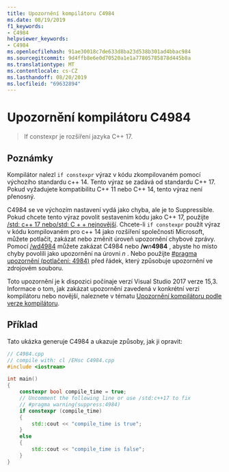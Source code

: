 ```yaml
---
title: Upozornění kompilátoru C4984
ms.date: 08/19/2019
f1_keywords:
- C4984
helpviewer_keywords:
- C4984
ms.openlocfilehash: 91ae30018c7de633d8ba23d538b301ad4bbac984
ms.sourcegitcommit: 9d4ffb8e6e0d70520a1e1a77805785878d445b8a
ms.translationtype: MT
ms.contentlocale: cs-CZ
ms.lasthandoff: 08/20/2019
ms.locfileid: "69632894"
---
```

# <a name="compiler-warning-c4984"></a>Upozornění kompilátoru C4984

> If constexpr je rozšíření jazyka C++ 17.

## <a name="remarks"></a>Poznámky

Kompilátor nalezl `if constexpr` výraz v kódu zkompilovaném pomocí výchozího standardu c++ 14. Tento výraz se zadává od standardu C++ 17. Pokud vyžadujete kompatibilitu C++ 11 nebo C++ 14, tento výraz není přenosný.

C4984 se ve výchozím nastavení vydá jako chyba, ale je to Suppressible. Pokud chcete tento výraz povolit sestavením kódu jako C++ 17, použijte [/std: c++ 17 nebo/std: C + + nejnovější](../../build/reference/std-specify-language-standard-version.md). Chcete-li `if constexpr` použít výraz v kódu kompilovaném pro c++ 14 jako rozšíření společnosti Microsoft, můžete potlačit, zakázat nebo změnit úroveň upozornění chybové zprávy. Pomocí [/wd4984](../../build/reference/compiler-option-warning-level.md) můžete zakázat C4984 nebo __/w__*n*__4984__ , abyste ho místo chyby povolili jako upozornění na úrovni *n* . Nebo použijte [#pragma upozornění (potlačení: 4984)](../../preprocessor/warning.md) před řádek, který způsobuje upozornění ve zdrojovém souboru.

Toto upozornění je k dispozici počínaje verzí Visual Studio 2017 verze 15,3. Informace o tom, jak zakázat upozornění zavedená v konkrétní verzi kompilátoru nebo novější, naleznete v tématu [Upozornění kompilátoru podle verze kompilátoru](compiler-warnings-by-compiler-version.md).

## <a name="example"></a>Příklad

Tato ukázka generuje C4984 a ukazuje způsoby, jak ji opravit:

```cpp
// C4984.cpp
// compile with: cl /EHsc C4984.cpp
#include <iostream>

int main()
{
    constexpr bool compile_time = true;
    // Uncomment the following line or use /std:c++17 to fix
    // #pragma warning(suppress:4984)
    if constexpr (compile_time)
    {
        std::cout << "compile_time is true";
    }
    else
    {
        std::cout << "compile_time is false";
    }
}
```
